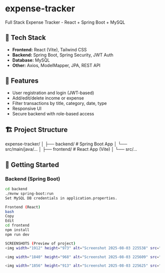 # expense-tracker
Full Stack Expense Tracker - React + Spring Boot + MySQL


## 🔧 Tech Stack

- **Frontend:** React (Vite), Tailwind CSS
- **Backend:** Spring Boot, Spring Security, JWT Auth
- **Database:** MySQL
- **Other:** Axios, ModelMapper, JPA, REST API

## 🧩 Features

- User registration and login (JWT-based)
- Add/edit/delete income or expense
- Filter transactions by title, category, date, type
- Responsive UI
- Secure backend with role-based access

## 🏗️ Project Structure

expense-tracker/
│
├── backend/ # Spring Boot App
│ └── src/main/java/...
│
├── frontend/ # React App (Vite)
│ └── src/...

## 🚀 Getting Started

### Backend (Spring Boot)
```bash
cd backend
./mvnw spring-boot:run
Set MySQL DB credentials in application.properties.

Frontend (React)
bash
Copy
Edit
cd frontend
npm install
npm run dev

SCREENSHOTS (Preview of project)
<img width="1912" height="973" alt="Screenshot 2025-08-03 225538" src="https://github.com/user-attachments/assets/8f6775fe-e63f-4fdb-ae2e-a3605d2dd8ca" />

<img width="1840" height="968" alt="Screenshot 2025-08-03 225609" src="https://github.com/user-attachments/assets/7c0254b5-f538-42f2-b2bd-bf58cb10fbd5" />

<img width="1856" height="913" alt="Screenshot 2025-08-03 225625" src="https://github.com/user-attachments/assets/f1bf9f37-6f96-4086-bf8f-b0cc8476d9f3" />


